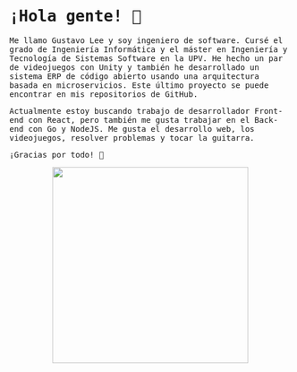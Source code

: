 <samp>
  <h1>
    ¡Hola gente! 👋
  </h1>
  <body>
    <p>
    Me llamo Gustavo Lee y soy ingeniero de software. Cursé el grado de Ingeniería Informática y el máster en Ingeniería y Tecnología de Sistemas Software en la UPV. 
    He hecho un par de videojuegos con Unity y también he desarrollado un sistema ERP de código abierto usando una arquitectura basada en microservicios. Este último   proyecto se puede encontrar en mis repositorios de GitHub.
    </p>
    <p>
    Actualmente estoy buscando trabajo de desarrollador Front-end con React, pero también me gusta trabajar en el Back-end con Go y NodeJS. 
    Me gusta el desarrollo web, los videojuegos, resolver problemas y tocar la guitarra.
    </p>
    <p>
      ¡Gracias por todo! 💞️
    </p>
    <p align="center">
      <img width="350" src="https://media.giphy.com/media/vZHyJksJ5xCjjBOIbd/giphy.gif">
    </p>
  </body>
</samp>
